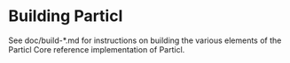 Building Particl
================

See doc/build-*.md for instructions on building the various
elements of the Particl Core reference implementation of Particl.

